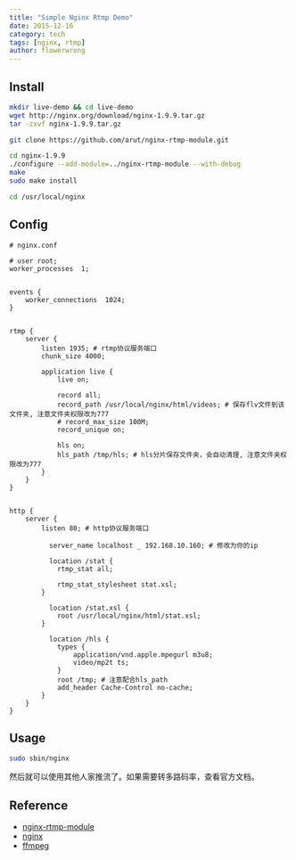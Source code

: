 ```yaml
---
title: "Simple Nginx Rtmp Demo"
date: 2015-12-16
category: tech
tags: [nginx, rtmp]
author: flowerwrong
---
```


## Install

```bash
mkdir live-demo && cd live-demo
wget http://nginx.org/download/nginx-1.9.9.tar.gz
tar -zxvf nginx-1.9.9.tar.gz

git clone https://github.com/arut/nginx-rtmp-module.git

cd nginx-1.9.9
./configure --add-module=../nginx-rtmp-module --with-debug
make
sudo make install

cd /usr/local/nginx
```

## Config


```
# nginx.conf

# user root;
worker_processes  1;


events {
    worker_connections  1024;
}


rtmp {
    server {
      	listen 1935; # rtmp协议服务端口
      	chunk_size 4000;

      	application live {
      	    live on;

      	    record all;
      	    record_path /usr/local/nginx/html/videos; # 保存flv文件到该文件夹, 注意文件夹权限改为777
      	    # record_max_size 100M;
      	    record_unique on;

            hls on;
            hls_path /tmp/hls; # hls分片保存文件夹，会自动清理, 注意文件夹权限改为777
  	    }
    }
}


http {
    server {
        listen 80; # http协议服务端口

	      server_name localhost _ 192.168.10.160; # 修改为你的ip

	      location /stat {
            rtmp_stat all;

            rtmp_stat_stylesheet stat.xsl;
        }

	      location /stat.xsl {
            root /usr/local/nginx/html/stat.xsl;
        }

	      location /hls {
            types {
                application/vnd.apple.mpegurl m3u8;
                video/mp2t ts;
            }
            root /tmp; # 注意配合hls_path
            add_header Cache-Control no-cache;
        }
    }
}
```

## Usage

```bash
sudo sbin/nginx
```

然后就可以使用其他人家推流了。如果需要转多路码率，查看官方文档。

## Reference

* [nginx-rtmp-module](https://github.com/arut/nginx-rtmp-module)
* [nginx](http://nginx.org)
* [ffmpeg](http://ffmpeg.org)
